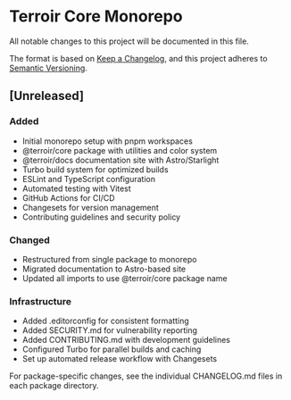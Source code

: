 # Terroir Core Monorepo

All notable changes to this project will be documented in this file.

The format is based on [Keep a Changelog](https://keepachangelog.com/en/1.0.0/),
and this project adheres to [Semantic Versioning](https://semver.org/spec/v2.0.0.html).

## [Unreleased]

### Added

- Initial monorepo setup with pnpm workspaces
- @terroir/core package with utilities and color system
- @terroir/docs documentation site with Astro/Starlight
- Turbo build system for optimized builds
- ESLint and TypeScript configuration
- Automated testing with Vitest
- GitHub Actions for CI/CD
- Changesets for version management
- Contributing guidelines and security policy

### Changed

- Restructured from single package to monorepo
- Migrated documentation to Astro-based site
- Updated all imports to use @terroir/core package name

### Infrastructure

- Added .editorconfig for consistent formatting
- Added SECURITY.md for vulnerability reporting
- Added CONTRIBUTING.md with development guidelines
- Configured Turbo for parallel builds and caching
- Set up automated release workflow with Changesets

For package-specific changes, see the individual CHANGELOG.md files in each package directory.
